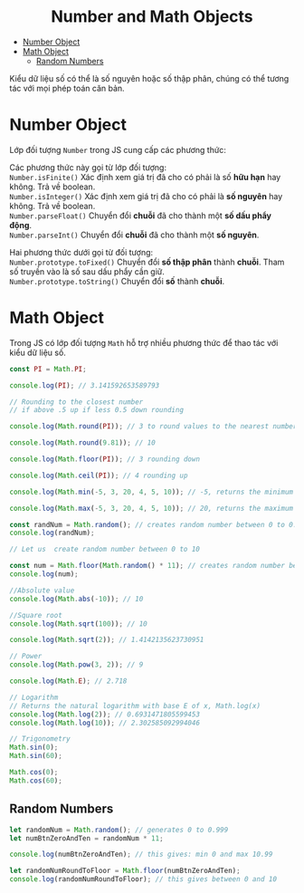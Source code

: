 <link rel='stylesheet' href='../main.css'>

<div class="title">
    <center><h1 class="bigtitle">Number and Math Objects</h1></center>
</div>

- [Number Object](#number-object)
- [Math Object](#math-object)
  - [Random Numbers](#random-numbers)

Kiểu dữ liệu số có thể là số nguyên hoặc số thập phân, chúng có thể tương tác với mọi phép toán căn bản.

# Number Object

Lớp đối tượng `Number` trong JS cung cấp các phương thức:

Các phương thức này gọi từ lớp đối tượng:\
`Number.isFinite()` Xác định xem giá trị đã cho có phải là số **hữu hạn** hay không. Trả về boolean.\
`Number.isInteger()` Xác định xem giá trị đã cho có phải là **số nguyên** hay không. Trả về boolean.\
`Number.parseFloat()` Chuyển đổi **chuỗi** đã cho thành một **số dấu phẩy động**.\
`Number.parseInt()` Chuyển đổi **chuỗi** đã cho thành một **số nguyên**.

Hai phương thức dưới gọi từ đối tượng:\
`Number.prototype.toFixed()` Chuyển đổi **số thập phân** thành **chuỗi**. Tham số truyền vào là số sau dấu phẩy cần giữ.\
`Number.prototype.toString()` Chuyển đổi **số** thành **chuỗi**.

# Math Object

Trong JS có lớp đối tượng `Math` hỗ trợ nhiều phương thức để thao tác với kiểu dữ liệu số.

```js
const PI = Math.PI;

console.log(PI); // 3.141592653589793

// Rounding to the closest number
// if above .5 up if less 0.5 down rounding

console.log(Math.round(PI)); // 3 to round values to the nearest number

console.log(Math.round(9.81)); // 10

console.log(Math.floor(PI)); // 3 rounding down

console.log(Math.ceil(PI)); // 4 rounding up

console.log(Math.min(-5, 3, 20, 4, 5, 10)); // -5, returns the minimum value

console.log(Math.max(-5, 3, 20, 4, 5, 10)); // 20, returns the maximum value

const randNum = Math.random(); // creates random number between 0 to 0.999999
console.log(randNum);

// Let us  create random number between 0 to 10

const num = Math.floor(Math.random() * 11); // creates random number between 0 and 10
console.log(num);

//Absolute value
console.log(Math.abs(-10)); // 10

//Square root
console.log(Math.sqrt(100)); // 10

console.log(Math.sqrt(2)); // 1.4142135623730951

// Power
console.log(Math.pow(3, 2)); // 9

console.log(Math.E); // 2.718

// Logarithm
// Returns the natural logarithm with base E of x, Math.log(x)
console.log(Math.log(2)); // 0.6931471805599453
console.log(Math.log(10)); // 2.302585092994046

// Trigonometry
Math.sin(0);
Math.sin(60);

Math.cos(0);
Math.cos(60);
```

## Random Numbers

```js
let randomNum = Math.random(); // generates 0 to 0.999
let numBtnZeroAndTen = randomNum * 11;

console.log(numBtnZeroAndTen); // this gives: min 0 and max 10.99

let randomNumRoundToFloor = Math.floor(numBtnZeroAndTen);
console.log(randomNumRoundToFloor); // this gives between 0 and 10
```
